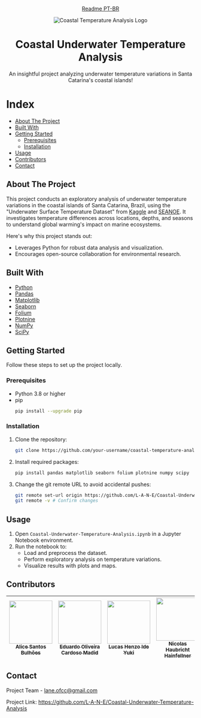 <p align="center">
  <a href="/README-PTBR.md">Readme PT-BR</a>
</p>

<p align="center">
  <img src="https://github.com/L-A-N-E/CP2_Edge_1SEM/assets/153787379/132308ff-27a0-45e7-8323-80d9103f2390" alt="Coastal Temperature Analysis Logo" />
</p>

<h1 align="center">Coastal Underwater Temperature Analysis</h1>
<p align="center">
  An insightful project analyzing underwater temperature variations in Santa Catarina's coastal islands!
</p>

# Index
- [About The Project](#about-the-project)
- [Built With](#built-with)
- [Getting Started](#getting-started)
  - [Prerequisites](#prerequisites)
  - [Installation](#installation)
- [Usage](#usage)
- [Contributors](#contributors)
- [Contact](#contact)


## About The Project

This project conducts an exploratory analysis of underwater temperature variations in the coastal islands of Santa Catarina, Brazil, using the "Underwater Surface Temperature Dataset" from [Kaggle](https://www.kaggle.com/datasets/shivamb/underwater-surface-temperature-dataset) and [SEANOE](https://www.seanoe.org/data/00510/62120/). It investigates temperature differences across locations, depths, and seasons to understand global warming's impact on marine ecosystems.

Here's why this project stands out:
- Leverages Python for robust data analysis and visualization.
- Encourages open-source collaboration for environmental research.

## Built With

- [Python](https://www.python.org/)
- [Pandas](https://pandas.pydata.org/)
- [Matplotlib](https://matplotlib.org/)
- [Seaborn](https://seaborn.pydata.org/)
- [Folium](https://python-visualization.github.io/folium/)
- [Plotnine](https://plotnine.readthedocs.io/)
- [NumPy](https://numpy.org/)
- [SciPy](https://scipy.org/)

## Getting Started

Follow these steps to set up the project locally.

### Prerequisites

- Python 3.8 or higher
- pip
  ```bash
  pip install --upgrade pip
  ```

### Installation

1. Clone the repository:
   ```bash
   git clone https://github.com/your-username/coastal-temperature-analysis.git
   ```
2. Install required packages:
   ```bash
   pip install pandas matplotlib seaborn folium plotnine numpy scipy
   ```
3. Change the git remote URL to avoid accidental pushes:
   ```bash
   git remote set-url origin https://github.com/L-A-N-E/Coastal-Underwater-Temperature-Analysis.git
   git remote -v # Confirm changes
   ```

## Usage

1. Open `Coastal-Underwater-Temperature-Analysis.ipynb` in a Jupyter Notebook environment.
2. Run the notebook to:
   - Load and preprocess the dataset.
   - Perform exploratory analysis on temperature variations.
   - Visualize results with plots and maps.

## Contributors

| [<img src="https://avatars.githubusercontent.com/u/101829188?v=4" width=115><br><sub>Alice Santos Bulhões</sub>](https://github.com/AliceSBulhoes) |  [<img src="https://avatars.githubusercontent.com/u/163866552?v=4" width=115><br><sub>Eduardo Oliveira Cardoso Madid</sub>](https://github.com/EduardoMadid) |  [<img src="https://avatars.githubusercontent.com/u/148162404?v=4" width=115><br><sub>Lucas Henzo Ide Yuki</sub>](https://github.com/LucasYuki1) | [<img src="https://avatars.githubusercontent.com/u/153787379?v=4" width=115><br><sub>Nicolas Haubricht Hainfellner</sub>](https://github.com/NicolasHaubricht) |
| :---: | :---: | :---: | :---: |


## Contact

Project Team - lane.ofcc@gmail.com

Project Link: https://github.com/L-A-N-E/Coastal-Underwater-Temperature-Analysis

